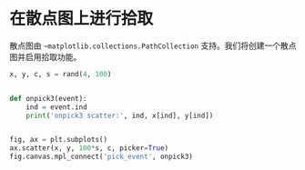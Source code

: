 # 在散点图上进行拾取

散点图由 `~matplotlib.collections.PathCollection` 支持。我们将创建一个散点图并启用拾取功能。

```python
x, y, c, s = rand(4, 100)


def onpick3(event):
    ind = event.ind
    print('onpick3 scatter:', ind, x[ind], y[ind])


fig, ax = plt.subplots()
ax.scatter(x, y, 100*s, c, picker=True)
fig.canvas.mpl_connect('pick_event', onpick3)
```

